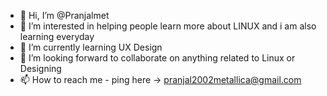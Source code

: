- 👋 Hi, I’m @Pranjalmet
- 👀 I’m interested in helping people learn more about LINUX and i am also learning everyday 
- 🌱 I’m currently learning UX Design
- 💞️ I’m looking forward to collaborate on anything related to Linux or Designing 
- 📫 How to reach me - ping here -> pranjal2002metallica@gmail.com

